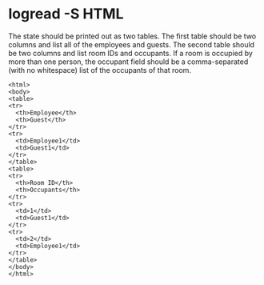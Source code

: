 logread -S HTML
===============
The state should be printed out as two tables. The first table should be two columns 
and list all of the employees and guests. The second table should be two columns
and list room IDs and occupants. If a room is occupied by more than one person, the 
occupant field should be a comma-separated (with no whitespace) list of the occupants
of that room.

    <html>
    <body>
    <table>
    <tr>
      <th>Employee</th>
      <th>Guest</th>
    </tr>
    <tr>
      <td>Employee1</td>
      <td>Guest1</td>
    </tr>
    </table>
    <table>
    <tr>
      <th>Room ID</th>
      <th>Occupants</th>
    </tr>
    <tr>
      <td>1</td>
      <td>Guest1</td>
    </tr>
    <tr>
      <td>2</td>
      <td>Employee1</td>
    </tr>
    </table>
    </body>
    </html>

